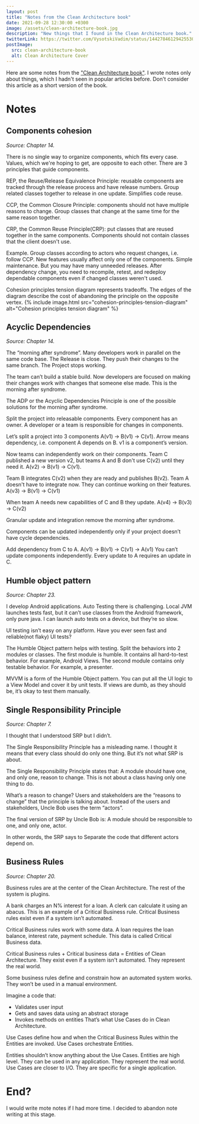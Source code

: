 ```yaml
---
layout: post
title: "Notes from the Clean Architecture book"
date: 2021-09-28 12:30:00 +0300
image: /assets/clean-architecture-book.jpg
description: "New things that I found in the Clean Architecture book."
twitterLink: https://twitter.com/VysotskiVadim/status/1442784612942553090
postImage:
  src: clean-architecture-book
  alt: Clean Architecture Cover
---
```



Here are some notes from the ["Clean Architecture book"](https://www.amazon.com/dp/0134494164/ref=cm_sw_em_r_mt_dp_N2B63H5KYE8HV9RZ94RY).
I wrote notes only about things, which I hadn't seen in popular articles before.
Don't consider this article as a short version of the book.


# Notes

## Components cohesion

*Source: Chapter 14.*

There is no single way to organize components, which fits every case. Values, which we're hoping to get, are opposite to each other. 
There are 3 principles that guide components.

REP, the Reuse/Release Equivalence Principle: reusable components are tracked through the release process and have release numbers. Group related classes together to release in one update. Simplifies code reuse.

CCP, the Common Closure Principle: components should not have multiple reasons to change. Group classes that change at the same time for the same reason together.

CRP, the Common Reuse Principle(CRP): put classes that are reused together in the same components. Components should not contain classes that the client doesn't use.

Example.
Group classes according to actors who request changes, i.e. follow CCP.
New features usually affect only one of the components. Simple maintenance.
But you may have many unneeded releases.
After dependency change, you need to recompile, retest, and redeploy dependable components even if changed classes weren't used. 

Cohesion principles tension diagram represents tradeoffs. The edges of the diagram describe the cost of abandoning the principle on the opposite vertex.
{% include image.html src="cohesion-principles-tension-diagram" alt="Cohesion principles tension diagram" %}


## Acyclic Dependencies

*Source: Chapter 14.*

The “morning after syndrome”.
Many developers work in parallel on the same code base.
The Release is close.
They push their changes to the same branch.
The Project stops working.

The team can’t build a stable build. Now developers are focused on making their changes work with changes that someone else made. This is the morning after syndrome.

The ADP or the Acyclic Dependencies Principle is one of the possible solutions for the morning after syndrome.

Split the project into releasable components. Every component has an owner. A developer or a team is responsible for changes in components.

Let’s split a project into 3 components A(v1) -> B(v1) -> C(v1). Arrow means dependency, i.e. component A depends on B. v1 is a component’s version.

Now teams can independently work on their components. Team C published a new version v2, but teams A and B don't use C(v2) until they need it.
A(v2) -> B(v1) -> C(v1).

Team B integrates C(v2) when they are ready and publishes B(v2). Team A doesn't have to integrate now. They can continue working on their features.
A(v3) -> B(v1) -> C(v1)

When team A needs new capabilities of C and B they update.
A(v4) -> B(v3) -> C(v2)

Granular update and integration remove the morning after syndrome.

Components can be updated independently only if your project doesn’t have cycle dependencies.

Add dependency from C to A.
A(v1) -> B(v1) -> C(v1) -> A(v1)
You can’t update components independently. Every update to A requires an update in C.


## Humble object pattern

*Source:  Chapter 23.*

I develop Android applications. Auto Testing there is challenging. Local JVM launches tests fast, but it can’t use classes from the Android framework, only pure java. I can launch auto tests on a device, but they’re so slow. 

UI testing isn’t easy on any platform. Have you ever seen fast and reliable(not flaky) UI tests?

The Humble Object pattern helps with testing.
Split the behaviors into 2 modules or classes.
The first module is humble. It contains all hard-to-test behavior. For example, Android Views.
The second module contains only testable behavior. For example, a presenter.

MVVM is a form of the Humble Object pattern. You can put all the UI logic to a View Model and cover it by unit tests. If views are dumb, as they should be, it’s okay to test them manually.


## Single Responsibility Principle

*Source: Chapter 7.*

I thought that I understood SRP but I didn’t.

The Single Responsibility Principle has a misleading name. I thought it means that every class should do only one thing. But it’s not what SRP is about.

The Single Responsibility Principle states that:
A module should have one, and only one, reason to change. 
This is not about a class having only one thing to do.

What’s a reason to change? Users and stakeholders are the “reasons to change” that the principle is talking about.
Instead of the users and stakeholders, Uncle Bob uses the term “actors”.

The final version of SRP by Uncle Bob is:
A module should be responsible to one, and only one, actor.

In other words, the SRP says to
Separate the code that different actors depend on.



## Business Rules 
*Source: Chapter 20.*

Business rules are at the center of the Clean Architecture. The rest of the system is plugins. 

A bank charges an N% interest for a loan.
A clerk can calculate it using an abacus.
This is an example of a Critical Business rule.
Critical Business rules exist even if a system isn’t automated.

Critical Business rules work with some data.
A loan requires the loan balance, interest rate, payment schedule.
This data is called Critical Business data.

Critical Business rules + Critical business data = Entities of Clean Architecture. 
They exist even if a system isn't automated. They represent the real world.

Some business rules define and constrain how an automated system works.
They won’t be used in a manual environment. 

Imagine a code that:
* Validates user input
* Gets and saves data using an abstract storage
* Invokes methods on entities
That’s what Use Cases do in Clean Architecture. 

Use Cases define how and when the Critical Business Rules within the Entities are invoked. Use Cases orchestrate Entities.

Entities shouldn’t know anything about the Use Cases.
Entities are high level. They can be used in any application. They represent the real world.
Use Cases are closer to I/O. They are specific for a single application.

# End?

I would write mote notes if I had more time.
I decided to abandon note writing at this stage.